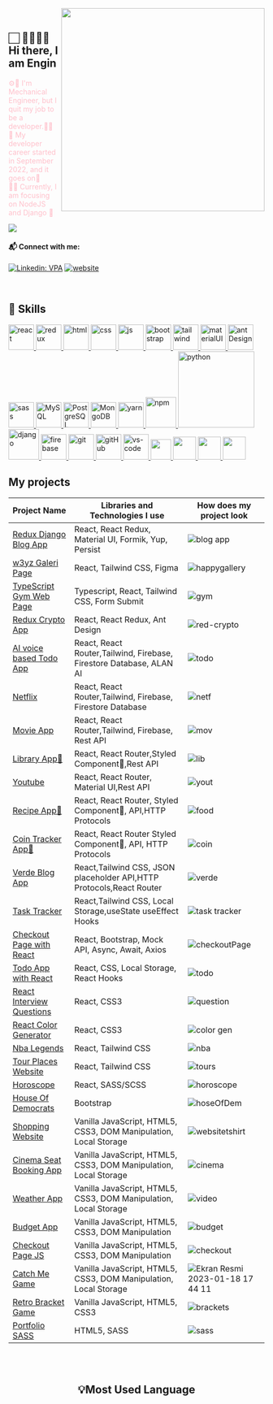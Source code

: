 <img src="https://media.giphy.com/media/SIi9Q5c5KMQhEUenYG/giphy.gif" align="right" width="400"></br>

##   🏻‍  🙇‍♂️👋🏻 Hi there, I am Engin

<font color="pink"> ⚙️🔩 I'm Mechanical Engineer, but I quit my job to be a developer.👨‍💻 </font>
</br>
<font color="pink"> 🧐 My developer career started in September 2022, and it goes on🚀 </font>
<br>
<font color="pink"> 👨‍💻 Currently, I am focusing on NodeJS and Django 🚀 </font>

![](https://komarev.com/ghpvc/?username=bengin34&color=red&style=for-the-badge)
#### 📬 Connect with me:

[![Linkedin: VPA](https://img.shields.io/badge/linkedin-%230077B5.svg?&style=for-the-badge&logo=linkedin&logoColor=white)](https://www.linkedin.com/in/burakengincaglar/)
[![website](https://img.shields.io/badge/gmail-f1f2f6.svg?&style=for-the-badge&logo=gmail&logoColor=red)](mailto:becaglar3434@gmail.com)



</br>

## 🚀 Skills
<p>
<a href="#" target="_blank"> <img src="https://cdn.icon-icons.com/icons2/2415/PNG/512/react_original_wordmark_logo_icon_146375.png" alt="react" width="50"/> </a> 
<a href="#" target="_blank"> <img src="https://user-images.githubusercontent.com/25181517/187896150-cc1dcb12-d490-445c-8e4d-1275cd2388d6.png" alt="redux" width="50"/> </a> 
<a href="#" target="_blank"> <img src="https://www.svgrepo.com/show/353884/html-5.svg" alt="html" height="50"/> </a> 
<a href="#" target="_blank"> <img src="https://www.svgrepo.com/show/303263/css3-logo.svg" alt="css" height="50"/> </a> 
<a href="#" target="_blank"> <img src="https://cdn.icon-icons.com/icons2/2108/PNG/512/javascript_icon_130900.png" alt="js" height="50"/> </a> 
<a href="#" target="_blank"> <img src="https://user-images.githubusercontent.com/25181517/183898054-b3d693d4-dafb-4808-a509-bab54cf5de34.png" alt="bootstrap" height="50"/> </a> 
<a href="#" target="_blank"> <img src="https://user-images.githubusercontent.com/25181517/202896760-337261ed-ee92-4979-84c4-d4b829c7355d.png" alt="tailwind" height="50"/> </a> 
<a href="#" target="_blank"> <img src="https://user-images.githubusercontent.com/25181517/189716630-fe6c084c-6c66-43af-aa49-64c8aea4a5c2.png" alt="materialUI" height="50"/> </a> 
  <a href="#" target="_blank"> <img src="https://user-images.githubusercontent.com/25181517/190887795-99cb0921-e57f-430b-a111-e165deedaa36.png" alt="antDesign" height="50"/> </a> 
<a href="#" target="_blank"> <img src="https://user-images.githubusercontent.com/25181517/192158956-48192682-23d5-4bfc-9dfb-6511ade346bc.png" alt="sass" height="50"/> </a> 
<a href="#" target="_blank"> <img src="https://cdn.icon-icons.com/icons2/2415/PNG/512/mysql_original_wordmark_logo_icon_146417.png" alt="MySQL" height="50"/> </a> 
<a href="#" target="_blank"> <img src="https://www.vectorlogo.zone/logos/postgresql/postgresql-ar21.svg" alt="PostgreSQL" height="50"/> </a> 
<a href="#" target="_blank"> <img src="https://www.vectorlogo.zone/logos/mongodb/mongodb-ar21.svg" alt="MongoDB" height="50"/> </a> 
<a href="#" target="_blank"> <img src="https://user-images.githubusercontent.com/25181517/183049794-a3dfaddd-22ee-4ffe-b0b4-549ccd4879f9.png" alt="yarn" height="50"/> </a>
<a href="#" target="_blank"> <img src="https://user-images.githubusercontent.com/25181517/121401671-49102800-c959-11eb-9f6f-74d49a5e1774.png" alt="npm" height="60"/> </a> 
<a href="#" target="_blank"> <img src="https://www.python.org/static/img/python-logo.png" alt="python" width="150"/> </a>  
<a href="#" target="_blank"> <img src="https://cdn.icon-icons.com/icons2/2415/PNG/512/django_plain_logo_icon_146558.png" alt="django" height="60"/> </a> 
<a href="#" target="_blank"> <img src="https://user-images.githubusercontent.com/25181517/189716855-2c69ca7a-5149-4647-936d-780610911353.png" alt="firebase" height="50"/> </a> 
<a href="#" target="_blank"> <img src="https://www.vectorlogo.zone/logos/git-scm/git-scm-icon.svg" alt="git" height="50"/> </a> 
<a href="#" target="_blank"> <img src="https://www.svgrepo.com/show/349375/github.svg" alt="gitHub" height="50"/> </a> 
<a href="#" target="_blank"> <img src="https://user-images.githubusercontent.com/25181517/192108891-d86b6220-e232-423a-bf5f-90903e6887c3.png" alt="vs-code" height="50"/> </a> 
<a href="#" target="_blank"> <img src="https://user-images.githubusercontent.com/25181517/183912952-83784e94-629d-4c34-a961-ae2ae795b662.png" height="40"/> </a>
<a href="#" target="_blank"> <img src="https://www.svgrepo.com/show/354354/slack-icon.svg" height="45"/> </a>
  <a href="#" target="_blank"> <img src="https://user-images.githubusercontent.com/25181517/192109061-e138ca71-337c-4019-8d42-4792fdaa7128.png" height="45"/> </a>
    <a href="#" target="_blank"> <img src="https://user-images.githubusercontent.com/25181517/186884152-ae609cca-8cf1-4175-8d60-1ce1fa078ca2.png" height="45"/> </a>

</p>


## My projects
  Project Name       |Libraries and Technologies I use     |How does my project look   
:-------------------------|-------------------------|-------------------------
[Redux Django Blog App](https://django-redux-blog-app.vercel.app/)| React, React Redux, Material UI, Formik, Yup, Persist |![blog app](https://github.com/bengin34/bengin34/assets/118957608/6b9a6dfb-652b-4064-a630-639e7bcceb3a)
[w3yz Galeri Page](https://vercel.com/bengin34/w3yz-task/HHiUborAAGxuN9U8LFKiab93QaCe)| React, Tailwind CSS, Figma|![happygallery](https://github.com/bengin34/bengin34/assets/118957608/03d62da6-c6cf-4af5-bd89-fa5ca4d6342a)
[TypeScript Gym Web Page](https://gym-type-script-muuq.vercel.app/)| Typescript, React, Tailwind CSS, Form Submit|![gym](https://user-images.githubusercontent.com/118957608/235475005-cb0d3997-c8ed-4f30-a209-4a0fabe39192.gif)
[Redux Crypto App](https://redux-cyrpto.vercel.app/)| React, React Redux, Ant Design|![red-crypto](https://user-images.githubusercontent.com/118957608/226896624-cd56fc44-4119-4c86-ba74-3b3f89f11a10.gif)
[AI voice based Todo App](https://18-voice-todo-app.vercel.app/)| React, React Router,Tailwind, Firebase, Firestore Database, ALAN AI|![todo](https://user-images.githubusercontent.com/118957608/225590044-49126325-efd0-475d-b70d-5fd7da4e71dc.gif)
[Netflix](https://netflix-basic-three.vercel.app/)| React, React Router,Tailwind, Firebase, Firestore Database|![netf](https://user-images.githubusercontent.com/118957608/226092423-9d9cd68f-75e2-42b1-8597-0807c882522a.gif)
[Movie App](https://movie-app-nu-flame.vercel.app/)| React, React Router,Tailwind, Firebase, Rest API|![mov](https://user-images.githubusercontent.com/118957608/224515068-5be5fd5f-f1a9-4e2d-bcf1-4714758a5535.gif)
[Library App💅](https://library-app-six.vercel.app/)| React, React Router,Styled Component💅,Rest API|![lib](https://user-images.githubusercontent.com/118957608/224615705-705a1805-0816-41ad-bc58-80c51bcadbcc.gif)
[Youtube](https://yout-clone-indol.vercel.app/)| React, React Router, Material UI,Rest API|![yout](https://user-images.githubusercontent.com/118957608/224050868-824c936b-e198-4e64-9c64-4a68e01caec9.gif)
[Recipe App💅](https://7-recipe-app.vercel.app/)| React, React Router, Styled Component💅, API,HTTP Protocols|![food](https://user-images.githubusercontent.com/118957608/223141049-b7695491-a57c-43e6-9d5b-7bd55672d135.gif)
[Coin Tracker App💅](https://cyripto-app-styled-component.vercel.app/)| React, React Router Styled Component💅, API, HTTP Protocols|![coin](https://user-images.githubusercontent.com/118957608/222747469-afd0a2f9-be9b-4465-8feb-02ba5850f95e.gif)
[Verde Blog App ](https://verde-task.vercel.app/)| React,Tailwind CSS, JSON placeholder API,HTTP Protocols,React Router|![verde](https://user-images.githubusercontent.com/118957608/221957866-ff3e722a-a3fe-485b-ac31-d1399e3b59c6.gif)
[Task Tracker ](https://task-tracker-xi-five.vercel.app/)| React,Tailwind CSS, Local Storage,useState useEffect Hooks|![task tracker](https://user-images.githubusercontent.com/118957608/222405166-6323a946-f0a0-41b0-8b23-f61def147c5a.gif)
[Checkout Page with React](https://react-checkout-page.vercel.app)| React, Bootstrap, Mock API, Async, Await, Axios|![checkoutPage](https://user-images.githubusercontent.com/118957608/221439741-d02bceab-5b30-4b86-a26e-6eae9531657d.gif)
[Todo App with React](https://todo-list-react-bengin34.vercel.app/)| React, CSS, Local Storage, React Hooks|![todo](https://user-images.githubusercontent.com/118957608/222153239-9a73cc42-22f3-4910-bc9c-e668ec0f7494.gif)
[React Interview Questions](https://https://react-int-qa.vercel.app)| React, CSS3 |![question](https://user-images.githubusercontent.com/118957608/221440375-4778654a-3907-49f3-a302-83f4f257d145.gif)
[React Color Generator](https://9-color-generator-react.vercel.app/)| React, CSS3 |![color gen](https://user-images.githubusercontent.com/118957608/221440695-4f27ad95-ef34-4ea9-89ea-3e5c001ff21a.gif)
[Nba Legends](https://nba-legends-react.vercel.app/)| React, Tailwind CSS |![nba](https://user-images.githubusercontent.com/118957608/221441103-5b41b3c8-298f-4628-9409-cc7e1612ad82.gif)
[Tour Places Website](https://https://project1-tour-places.vercel.app/)| React, Tailwind CSS |![tours](https://user-images.githubusercontent.com/118957608/221441390-0f58490c-81d8-48c8-b47c-b78ad7cd87ea.gif)
[Horoscope](https://bengin34.github.io/horoscope-react-project/)| React, SASS/SCSS |![horoscope](https://user-images.githubusercontent.com/118957608/221441522-db0dafdc-72aa-4b9f-bcde-6ed65950da1c.gif)
[House Of Democrats](https://houseofdems-website.netlify.app/)| Bootstrap |![hoseOfDem](https://user-images.githubusercontent.com/118957608/221442167-80069ff2-4212-4e1f-ae2c-256d4eb177dc.gif)
[Shopping Website](https://bengin34.github.io/ShoppingWebsiteTshirt/)| Vanilla JavaScript, HTML5, CSS3, DOM Manipulation, Local Storage  |![websitetshirt](https://user-images.githubusercontent.com/118957608/214542277-fac47ee2-6b37-49cb-826a-e4c87ee8612a.gif)
[Cinema Seat Booking App](https://bengin34.github.io/CinemaSeatBooking/)| Vanilla JavaScript, HTML5, CSS3, DOM Manipulation, Local Storage |![cinema](https://user-images.githubusercontent.com/118957608/216752910-07e15b38-326a-4e8e-bc09-debacdf642e7.gif)
[Weather App](https://bengin34.github.io/WeatherAppBasic/)| Vanilla JavaScript, HTML5, CSS3, DOM Manipulation, Local Storage |![video](https://user-images.githubusercontent.com/118957608/215514463-aa4a219c-12f9-4448-ad10-bbf5b903bd86.gif)
[Budget App](https://bengin34.github.io/BudgetAppJS/)| Vanilla JavaScript, HTML5, CSS3, DOM Manipulation |![budget](https://user-images.githubusercontent.com/118957608/221442584-e134ab12-8307-48c7-bd59-ae3ce6c0fc33.gif)
[Checkout Page JS](https://bengin34.github.io/CheckoutPage/)|  Vanilla JavaScript, HTML5, CSS3, DOM Manipulation|![checkout](https://user-images.githubusercontent.com/118957608/213875489-18766d2e-e63f-4434-bdf7-9f5e578edd98.png)
[Catch Me Game](https://bengin34.github.io/catchMe_GameJS-/)| Vanilla JavaScript, HTML5, CSS3, DOM Manipulation, Local Storage |![Ekran Resmi 2023-01-18 17 44 11](https://user-images.githubusercontent.com/118957608/213201338-13329cf5-d9f1-4463-9da8-9942b08f8998.png)
[Retro Bracket Game](https://bengin34.github.io/RetroBracketGameJS/)| Vanilla JavaScript, HTML5, CSS3|![brackets](https://user-images.githubusercontent.com/118957608/214542918-39aaafc1-7ad6-45be-8bb8-2738a58e408d.gif)
[Portfolio SASS ](https://bengin34.github.io/Portfolio-Page-Sass-Project/index.html)|  HTML5, SASS|![sass](https://user-images.githubusercontent.com/118957608/221443026-51e47633-23a6-4c56-8dd7-cb9590b2a217.gif)





</div>
</br>
<br>

<h2 align="center">💡Most Used Language</h2>
<div  align="center">
<br/>
<img
     src="https://github-readme-stats.vercel.app/api?username=bengin34&theme=blue-green"
     alt=""
     /> </br></br></br>
<img
     src="https://github-readme-stats.vercel.app/api/top-langs/?username=bengin34&theme=blue-green"
     alt=""
     /> <br/>
</div>
